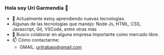 ### Hola soy Uri Garmendia 👋

- 🌱 Actualmente estoy aprendiendo nuevas tecnologías. 
- Algunas de las tecnologías que manejo: Node Js, HTML, CSS, Javascript, Git, VSCode, entre otras más
- 👯 Busco colaborar en alguna empresa importante como mercado libre.
- 📫 Cómo contactarme:
    - GMAIL: uritrabajo@gmail.com 
